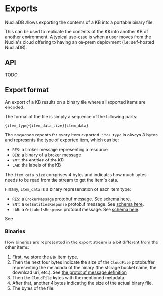 # Exports

NucliaDB allows exporting the contents of a KB into a portable binary file.

This can be used to replicate the contents of the KB into another KB of another environment. A typical use-case is when a user moves from the Nuclia's cloud offering to having an on-prem deployment (i.e: self-hosted NucliaDB).

## API

TODO

## Export format

An export of a KB results on a binary file where all exported items are encoded.

The format of the file is simply a sequence of the following parts:

```{item_type}{item_data_size}{item_data}```

The sequence repeats for every item exported. `item_type` is always 3 bytes and represents the type of exported item, which can be:
 - `RES`: a broker message representing a resource
 - `BIN`: a binary of a broker message
 - `ENT`: the entities of the KB 
 - `LAB`: the labels of the KB

The `item_data_size` comprises 4 bytes and indicates how much bytes needs to be read from the stream to get the item's data.

Finally, `item_data` is a binary representation of each item type:

- `RES`: a `BrokerMessage` protobuf message. See [schema here](https://github.com/nuclia/nucliadb/blob/main/nucliadb_protos/writer.proto#L37).
- `ENT`: a `GetEntitiesResponse` protobuf message. See [schema here](https://github.com/nuclia/nucliadb/blob/main/nucliadb_protos/writer.proto#L229).
- `LAB`: a `GetLabelsResponse` protobuf message. See [schema here](https://github.com/nuclia/nucliadb/blob/main/nucliadb_protos/writer.proto#L145).

See 

### Binaries

How binaries are represented in the export stream is a bit different from the other items:

1. First, we store the `BIN` item type.
2. Then the next four bytes indicate the size of the `CloudFile` protobuffer representing the metadada of the binary (the storage bucket name, the download uri, etc.). See [the protobuf message definition](https://github.com/nuclia/nucliadb/blob/main/nucliadb_protos/resources.proto#L9)
3. Then the `CloudFile` bytes with the mentioned metadata.
4. After that, another 4 bytes indicating the size of the actual binary file.
5. The bytes of the file.